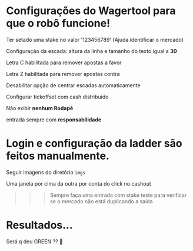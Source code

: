 # Configurações do Wagertool para que o robô funcione!

Ter setado uma stake no valor '123456789' (Ajuda identificar o mercado)

Configuração da escada: altura da linha e tamanho do texto igual a **30**

Letra C habilitada para remover apostas a favor

Letra Z habilitada para remover apostas contra

Desabilitar opção de centrar escadas automaticamente

Configurar tickoffset com cash distribuido

Não exibir **nenhum Rodapé**

entrada sempre com **responsabilidade**

# Login e configuração da ladder são feitos manualmente.

Seguir imagens do diretório `imgs`

Uma janela por cima da outra por conta do click no cashout

>>> Sempre faça uma entrada com stake teste para verificar se o mercado não está duplicando a saída

# Resultados...

Será q deu GREEN ?? 👀